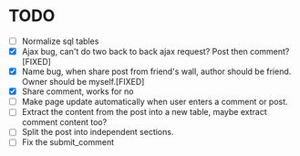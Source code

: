 # TODO

- [ ] Normalize sql tables
- [X] Ajax bug, can't do two back to back ajax request? Post then comment? [FIXED]
- [X] Name bug, when share post from friend's wall, author should be friend. Owner should be myself.[FIXED]
- [X] Share comment, works for no
- [ ] Make page update automatically when user enters a comment or post.
- [ ] Extract the content from the post into a new table, maybe extract comment content too?
- [ ] Split the post into independent sections.
- [ ] Fix the submit_comment